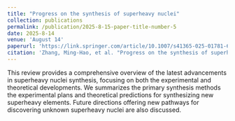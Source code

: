 ```yaml
---
title: "Progress on the synthesis of superheavy nuclei"
collection: publications
permalink: /publication/2025-8-15-paper-title-number-5
date: 2025-8-14
venue: 'August 14'
paperurl: 'https://link.springer.com/article/10.1007/s41365-025-01781-6'
citation: 'Zhang, Ming-Hao, et al. "Progress on the synthesis of superheavy nuclei. NUCL SCI TECH 36, 204 (2025)."   Nuclear Science and Techniques 36 (2025): 204.'
---
```


This review provides a comprehensive overview of the latest advancements in superheavy nuclei synthesis, focusing on both the experimental and theoretical developments. We summarizes the primary synthesis methods the experimental plans and theoretical predictions for synthesizing new superheavy elements. Future directions offering new pathways for discovering unknown superheavy nuclei are also discussed.
